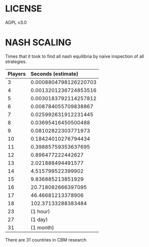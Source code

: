 # LICENSE
AGPL v3.0

# NASH SCALING
Times that it took to find all nash equilibria by naive inspection of all strategies.

|Players |Seconds (estimate)|
|:-------|:---------|
|3       |0.0008804798126220703|
|4       |0.0013201236724853516|
|5       |0.0030183792114257812|
|6       |0.008784055709838867|
|7       |0.025992631912231445|
|8       |0.03695416450500488|
|9       |0.08102822303771973|
|10      |0.18424010276794434|
|11      |0.39885759353637695|
|12      |0.896477222442627|
|13      |2.021888494491577|
|14      |4.515799522399902|
|15      |9.836885213851929|
|16      |20.718082666397095|
|17      |46.46681213378906|
|18      |102.37133288383484|
|23      |(1 hour)|
|27      |(1 day)|
|31      |(1 month) |


There are 31 countries in CBM research